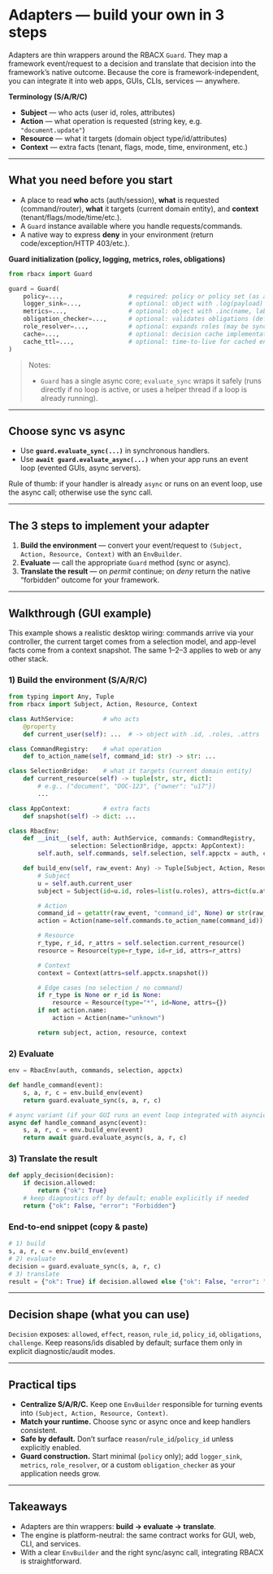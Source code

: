 # Adapters — build your own in 3 steps

Adapters are thin wrappers around the RBACX `Guard`. They map a framework event/request to a decision and translate that decision into the framework’s native outcome. Because the core is framework-independent, you can integrate it into web apps, GUIs, CLIs, services — anywhere.

**Terminology (S/A/R/C)**

* **Subject** — who acts (user id, roles, attributes)
* **Action** — what operation is requested (string key, e.g. `"document.update"`)
* **Resource** — what it targets (domain object type/id/attributes)
* **Context** — extra facts (tenant, flags, mode, time, environment, etc.)

---

## What you need before you start

* A place to read **who** acts (auth/session), **what** is requested (command/router), **what** it targets (current domain entity), and **context** (tenant/flags/mode/time/etc.).
* A `Guard` instance available where you handle requests/commands.
* A native way to express **deny** in your environment (return code/exception/HTTP 403/etc.).

**Guard initialization (policy, logging, metrics, roles, obligations)**

```python
from rbacx import Guard

guard = Guard(
    policy=...,                  # required: policy or policy set (as a dict)
    logger_sink=...,             # optional: object with .log(payload) -> None/awaitable
    metrics=...,                 # optional: object with .inc(name, labels) and/or .observe(name, value, labels)
    obligation_checker=...,      # optional: validates obligations (defaults to BasicObligationChecker)
    role_resolver=...,           # optional: expands roles (may be sync or async)
    cache=...,                   # optional: decision cache implementation (AbstractCache)
    cache_ttl=...,               # optional: time-to-live for cached entries (seconds)
)
```

> Notes:
>
> * `Guard` has a single async core; `evaluate_sync` wraps it safely (runs directly if no loop is active, or uses a helper thread if a loop is already running).

---

## Choose sync vs async

* Use **`guard.evaluate_sync(...)`** in synchronous handlers.
* Use **`await guard.evaluate_async(...)`** when your app runs an event loop (evented GUIs, async servers).

Rule of thumb: if your handler is already `async` or runs on an event loop, use the async call; otherwise use the sync call.

---

## The 3 steps to implement your adapter

1. **Build the environment** — convert your event/request to `(Subject, Action, Resource, Context)` with an `EnvBuilder`.
2. **Evaluate** — call the appropriate `Guard` method (sync or async).
3. **Translate the result** — on *permit* continue; on *deny* return the native “forbidden” outcome for your framework.

---

## Walkthrough (GUI example)

This example shows a realistic desktop wiring: commands arrive via your controller, the current target comes from a selection model, and app-level facts come from a context snapshot. The same 1–2–3 applies to web or any other stack.

### 1) Build the environment (S/A/R/C)

```python
from typing import Any, Tuple
from rbacx import Subject, Action, Resource, Context

class AuthService:        # who acts
    @property
    def current_user(self): ...  # -> object with .id, .roles, .attrs

class CommandRegistry:    # what operation
    def to_action_name(self, command_id: str) -> str: ...

class SelectionBridge:    # what it targets (current domain entity)
    def current_resource(self) -> tuple[str, str, dict]:
        # e.g., ("document", "DOC-123", {"owner": "u17"})
        ...

class AppContext:         # extra facts
    def snapshot(self) -> dict: ...

class RbacEnv:
    def __init__(self, auth: AuthService, commands: CommandRegistry,
                 selection: SelectionBridge, appctx: AppContext):
        self.auth, self.commands, self.selection, self.appctx = auth, commands, selection, appctx

    def build_env(self, raw_event: Any) -> Tuple[Subject, Action, Resource, Context]:
        # Subject
        u = self.auth.current_user
        subject = Subject(id=u.id, roles=list(u.roles), attrs=dict(u.attrs or {}))

        # Action
        command_id = getattr(raw_event, "command_id", None) or str(raw_event)
        action = Action(name=self.commands.to_action_name(command_id))

        # Resource
        r_type, r_id, r_attrs = self.selection.current_resource()
        resource = Resource(type=r_type, id=r_id, attrs=r_attrs)

        # Context
        context = Context(attrs=self.appctx.snapshot())

        # Edge cases (no selection / no command)
        if r_type is None or r_id is None:
            resource = Resource(type="*", id=None, attrs={})
        if not action.name:
            action = Action(name="unknown")

        return subject, action, resource, context
```

### 2) Evaluate

```python
env = RbacEnv(auth, commands, selection, appctx)

def handle_command(event):
    s, a, r, c = env.build_env(event)
    return guard.evaluate_sync(s, a, r, c)

# async variant (if your GUI runs an event loop integrated with asyncio)
async def handle_command_async(event):
    s, a, r, c = env.build_env(event)
    return await guard.evaluate_async(s, a, r, c)
```

### 3) Translate the result

```python
def apply_decision(decision):
    if decision.allowed:
        return {"ok": True}
    # keep diagnostics off by default; enable explicitly if needed
    return {"ok": False, "error": "Forbidden"}
```

### End-to-end snippet (copy & paste)

```python
# 1) build
s, a, r, c = env.build_env(event)
# 2) evaluate
decision = guard.evaluate_sync(s, a, r, c)
# 3) translate
result = {"ok": True} if decision.allowed else {"ok": False, "error": "Forbidden"}
```

---

## Decision shape (what you can use)

`Decision` exposes: `allowed`, `effect`, `reason`, `rule_id`, `policy_id`, `obligations`, `challenge`. Keep reasons/ids disabled by default; surface them only in explicit diagnostic/audit modes.

---

## Practical tips

* **Centralize S/A/R/C.** Keep one `EnvBuilder` responsible for turning events into `(Subject, Action, Resource, Context)`.
* **Match your runtime.** Choose sync or async once and keep handlers consistent.
* **Safe by default.** Don’t surface `reason`/`rule_id`/`policy_id` unless explicitly enabled.
* **Guard construction.** Start minimal (`policy` only); add `logger_sink`, `metrics`, `role_resolver`, or a custom `obligation_checker` as your application needs grow.

---

## Takeaways

* Adapters are thin wrappers: **build → evaluate → translate**.
* The engine is platform-neutral: the same contract works for GUI, web, CLI, and services.
* With a clear `EnvBuilder` and the right sync/async call, integrating RBACX is straightforward.
